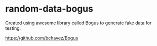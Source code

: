 # random-data-bogus

Created using awesome library called Bogus to generate fake data for testing.

https://github.com/bchavez/Bogus
